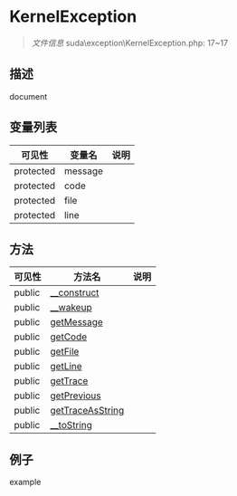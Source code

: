 #  KernelException 

> *文件信息* suda\exception\KernelException.php: 17~17

## 描述

document


## 变量列表
| 可见性 |  变量名   | 说明 |
|--------|----|------|
| protected    | message | | 
| protected    | code | | 
| protected    | file | | 
| protected    | line | | 

## 方法

| 可见性 | 方法名 | 说明 |
|--------|-------|------|
|  public  |[__construct](KernelException/__construct.md) |  |
|  public  |[__wakeup](KernelException/__wakeup.md) |  |
|  public  |[getMessage](KernelException/getMessage.md) |  |
|  public  |[getCode](KernelException/getCode.md) |  |
|  public  |[getFile](KernelException/getFile.md) |  |
|  public  |[getLine](KernelException/getLine.md) |  |
|  public  |[getTrace](KernelException/getTrace.md) |  |
|  public  |[getPrevious](KernelException/getPrevious.md) |  |
|  public  |[getTraceAsString](KernelException/getTraceAsString.md) |  |
|  public  |[__toString](KernelException/__toString.md) |  |
 

## 例子

example